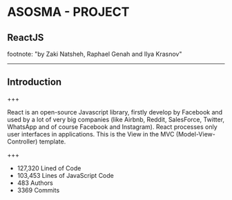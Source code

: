 # ASOSMA - PROJECT
## ReactJS


footnote: "by Zaki Natsheh, Raphael Genah and Ilya Krasnov"

---

## Introduction

+++ 

React is an open-source Javascript library, firstly develop by Facebook and used by a lot of very big companies (like Airbnb, Reddit, SalesForce, Twitter, WhatsApp and of course Facebook and Instagram). React processes only user interfaces in applications. This is the View in the MVC (Model-View-Controller) template.

+++ 

* 127,320 Lined of Code
* 103,453 Lines of JavaScript Code
* 483 Authors
* 3369 Commits



